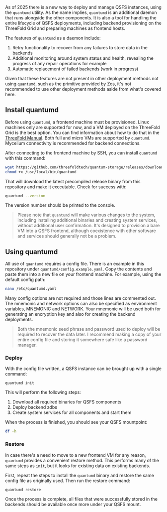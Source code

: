 As of 2025 there is a new way to deploy and manage QSFS instances, using the `quantumd` utility. As the name implies, `quantumd` is an additional daemon that runs alongside the other components. It is also a tool for handling the entire lifecycle of QSFS deployments, including backend provisioning on the ThreeFold Grid and preparing machines as frontend hosts.

The features of `quantumd` as a daemon include:

1. Retry functionality to recover from any failures to store data in the backends
2. Additional monitoring around system status and health, revealing the progress of any repair operations for example
3. Automatic replacement of failed backends (work in progress)

Given that these features are not present in other deployment methods not using `quantumd`, such as the primitive provided by Zos, it's not recommended to use other deployment methods aside from what's covered here.

## Install quantumd

Before using `quantumd`, a frontend machine must be provisioned. Linux machines only are supported for now, and a VM deployed on the ThreeFold Grid is the best option. You can find information about how to do that in the [ThreeFold Manual](https://manual.grid.tf/users/intro). Both full and micro VMs are supported by `quantumd`. Mycelium connectivity is recommended for backend connections.

After connecting to the frontend machine by SSH, you can install `quantumd` with this command:

```bash
wget https://github.com/threefoldtech/quantum-storage/releases/download/v0.4.0/quantumd_0.4.0_linux_amd64 -O /usr/local/bin/quantumd
chmod +x /usr/local/bin/quantumd
```
That will download the latest precompiled release binary from this repository and make it executable. Check for success with:

```bash
quantumd --version
```

The version number should be printed to the console.

> Please note that `quantumd` will make various changes to the system, including installing additional binaries and creating system services, without additional user confirmation. It's designed to provision a bare VM into a QSFS frontend, although coexistence with other software and services should generally not be a problem.

## Using quantumd

All use of `quantumd` requires a config file. There is an example in this repository under `quantumd/config.example.yaml`. Copy the contents and paste them into a new file on your frontend machine. For example, using the default config path:

```bash
nano /etc/quantumd.yaml
```

Many config options are not required and those lines are commented out. The mnemonic and network options can also be specified as environment variables, MNEMONIC and NETWORK. Your mnemonic will be used both for generating an encryption key and also for creating the backend deployments.

> Both the mnemonic seed phrase and password used to deploy will be required to recover the data later. I recommend making a copy of your entire config file and storing it somewhere safe like a password manager.

### Deploy

With the config file written, a QSFS instance can be brought up with a single command:

```
quantumd init
```

This will perform the following steps:

1. Download all required binaries for QSFS components
2. Deploy backend zdbs
3. Create system services for all components and start them

When the process is finished, you should see your QSFS mountpoint:

```bash
df -h
```

### Restore

In case there's a need to move to a new frontend VM for any reason, `quantumd` provides a convenient restore method. This performs many of the same steps as `init`, but it looks for existing data on existing backends.

First, repeat the steps to install the `quantumd` binary and restore the same config file as originally used. Then run the restore command:

```bash
quantumd restore
```

Once the process is complete, all files that were successfully stored in the backends should be available once more under your QSFS mount.
